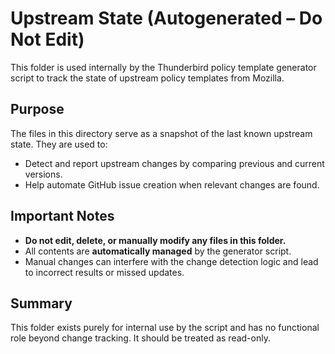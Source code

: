 # Upstream State (Autogenerated – Do Not Edit)

This folder is used internally by the Thunderbird policy template generator script
to track the state of upstream policy templates from Mozilla.

## Purpose

The files in this directory serve as a snapshot of the last known upstream state.
They are used to:

- Detect and report upstream changes by comparing previous and current versions.
- Help automate GitHub issue creation when relevant changes are found.

## Important Notes

- **Do not edit, delete, or manually modify any files in this folder.**
- All contents are **automatically managed** by the generator script.
- Manual changes can interfere with the change detection logic and lead to
  incorrect results or missed updates.

## Summary

This folder exists purely for internal use by the script and has no functional
role beyond change tracking. It should be treated as read-only.
